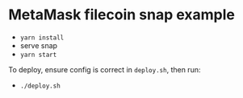 # MetaMask filecoin snap example

- `yarn install`
- serve snap
- `yarn start`

To deploy, ensure config is correct in `deploy.sh`, then run:

- `./deploy.sh`

